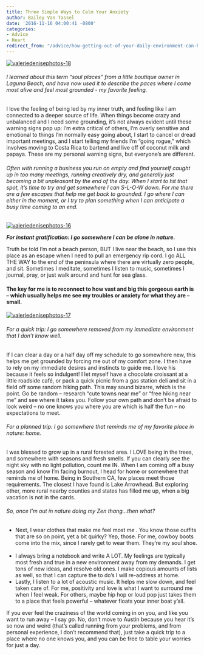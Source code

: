 ```yaml
---
title: Three Simple Ways to Calm Your Anxiety
author: Bailey Van Tassel
date: '2016-11-16 04:00:41 -0800'
categories:
- Advice
- Heart
redirect_from: "/advice/how-getting-out-of-your-daily-environment-can-help-your-anxiety-levels/"
---
```


[![valeriedenisephotos-18](https://yellow-blog-images.imgix.net/2016/11/ValerieDenisePhotos-182.jpg)](https://yellow-blog-images.imgix.net/2016/11/ValerieDenisePhotos-182.jpg)

###### I learned about this term “soul places” from a little boutique owner in Laguna Beach, and have now used it to describe the paces where I come most alive and feel most grounded - my favorite feeling.

I love the feeling of being led by my inner truth, and feeling like I am connected to a deeper source of life. When things become crazy and unbalanced and I need some grounding, it’s not always evident until these warning signs pop up: I’m extra critical of others, I’m overly sensitive and emotional to things I’m normally easy going about, I start to cancel or dread important meetings, and I start telling my friends I’m “going rogue," which involves moving to Costa Rica to bartend and live off of coconut milk and papaya. These are my personal warning signs, but everyone’s are different.

###### Often with running a business you run on empty and find yourself caught up in too many meetings, running creatively dry, and generally just becoming a bit unpleasant by the end of the day. When I start to hit that spot, it’s time to try and get somewhere I can S-L-O-W down. For me there are a few escapes that help me get back to grounded. I go where I can either in the moment, or I try to plan something when I can anticipate a busy time coming to an end.

[![valeriedenisephotos-16](https://yellow-blog-images.imgix.net/2016/11/ValerieDenisePhotos-162.jpg)](https://yellow-blog-images.imgix.net/2016/11/ValerieDenisePhotos-162.jpg)

_**For instant gratification: I go somewhere I can be alone in nature.**_

Truth be told I’m not a beach person, BUT I live near the beach, so I use this place as an escape when I need to pull an emergency rip cord. I go ALL THE WAY to the end of the peninsula where there are virtually zero people, and sit. Sometimes I meditate, sometimes I listen to music, sometimes I journal, pray, or just walk around and hunt for sea glass.

#### The key for me is to reconnect to how vast and big this gorgeous earth is – which usually helps me see my troubles or anxiety for what they are – small.

[![valeriedenisephotos-17](https://yellow-blog-images.imgix.net/2016/11/ValerieDenisePhotos-173.jpg)](https://yellow-blog-images.imgix.net/2016/11/ValerieDenisePhotos-173.jpg)

###### For a quick trip: I go somewhere removed from my immediate environment that I don’t know well.

If I can clear a day or a half day off my schedule to go somewhere new, this helps me get grounded by forcing me out of my comfort zone. I then have to rely on my immediate desires and instincts to guide me. I love his because it feels so indulgent! I let myself have a chocolate croissant at a little roadside café, or pack a quick picnic from a gas station deli and sit in a field off some random hiking path. This may sound bizarre, which is the point. Go be random – research “cute towns near me” or “free hiking near me” and see where it takes you. Follow your own path and don’t be afraid to look weird – no one knows you where you are which is half the fun – no expectations to meet.

###### For a planned trip: I go somewhere that reminds me of my favorite place in nature: home.

I was blessed to grow up in a rural forested area. I LOVE being in the trees, and somewhere with seasons and fresh smells. If you can clearly see the night sky with no light pollution, count me IN. When I am coming off a busy season and know I’m facing burnout, I head for home or somewhere that reminds me of home. Being in Southern CA, few places meet those requirements. The closest I have found is Lake Arrowhead. But exploring other, more rural nearby counties and states has filled me up, when a big vacation is not in the cards.  

###### So, once I’m out in nature doing my Zen thang...then what?

*   Next, I wear clothes that make me feel most _me_ . You know those outfits that are so on point, yet a bit quirky? Yep, those. For me, cowboy boots come into the mix, since I rarely get to wear them. They’re my soul shoe.  
*   I always bring a notebook and write A LOT. My feelings are typically most fresh and true in a new environment away from my demands. I get tons of new ideas, and resolve old ones. I make copious amounts of lists as well, so that I can capture the to do’s I will re-address at home.
*   Lastly, I listen to a lot of acoustic music. It helps me slow down, and feel taken care of. For me, positivity and love is what I want to surround me when I feel weak. For others, maybe hip hop or loud pop just takes them to a place that feels powerful – whatever floats your inner boat y’all.

If you ever feel the craziness of the world coming in on you, and like you want to run away – I say _go_. No, don’t move to Austin because you hear it’s so now and weird (that’s called running from your problems, and from personal experience, I don’t recommend that), just take a quick trip to a place where no one knows you, and you can be free to table your worries for just a day.
